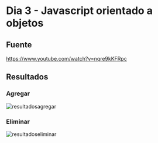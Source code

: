 # Dia 3 - Javascript orientado a objetos
## Fuente
https://www.youtube.com/watch?v=nqre9kKFRpc
## Resultados
### Agregar
![resultadosagregar](https://user-images.githubusercontent.com/38579765/52931428-4ddce800-331a-11e9-89cc-0ec60932ed7b.png)
### Eliminar
![resultadoseliminar](https://user-images.githubusercontent.com/38579765/52931491-8d0b3900-331a-11e9-9037-d8ed4b1cbcfe.png)
